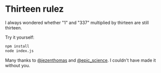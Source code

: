 # Thirteen rulez

I always wondered whether "1" and "337" multiplied by thirteen are still thirteen.

Try it yourself:

```bash
npm install
node index.js
```

Many thanks to [@jezenthomas](https://twitter.com/jezenthomas) and 
[@epic_science](https://twitter.com/epic_science). I couldn't have made it 
without you.